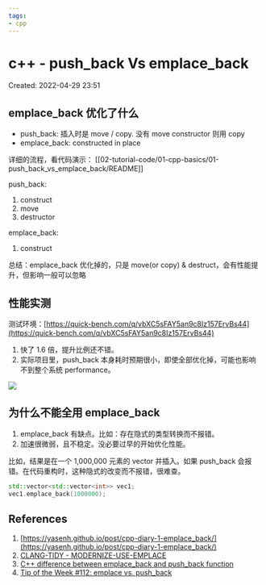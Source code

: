 ```yaml
---
tags:
- cpp
---
```


# c++ - push_back Vs emplace_back

Created: 2022-04-29 23:51

## emplace_back 优化了什么

- push_back: 插入时是 move / copy. 没有 move constructor 则用 copy
- emplace_back: constructed in place

详细的流程，看代码演示：
[[02-tutorial-code/01-cpp-basics/01-push_back_vs_emplace_back/README]]

push_back:
1. construct
2. move
3. destructor

emplace_back:
1. construct

总结：emplace_back 优化掉的，只是 move(or copy) & destruct，会有性能提升，但影响一般可以忽略

## 性能实测

测试环境：[https://quick-bench.com/q/vbXC5sFAY5an9c8Iz157ErvBs44](https://quick-bench.com/q/vbXC5sFAY5an9c8Iz157ErvBs44)

1. 快了 1.6 倍，提升比例还不错。
2. 实际项目里，push_back 本身耗时预期很小，即使全部优化掉，可能也影响不到整个系统 performance。

![](https://tva1.sinaimg.cn/large/e6c9d24egy1h1sr28k6otj21hb0obwir.jpg)

## 为什么不能全用 emplace_back

1. emplace_back 有缺点。比如：存在隐式的类型转换而不报错。
2. 加速很微弱，且不稳定。没必要过早的开始优化性能。

比如，结果是在一个 1,000,000 元素的 vector 并插入。如果 push_back 会报错。在代码重构时，这种隐式的改变而不报错，很难查。

```cpp
std::vector<std::vector<int>> vec1;
vec1.emplace_back(1000000);
```

## References

1. [https://yasenh.github.io/post/cpp-diary-1-emplace_back/](https://yasenh.github.io/post/cpp-diary-1-emplace_back/)
2. [CLANG-TIDY - MODERNIZE-USE-EMPLACE](https://clang.llvm.org/extra/clang-tidy/checks/modernize-use-emplace.html)
2. [C++ difference between emplace_back and push_back function](http://candcplusplus.com/c-difference-between-emplace_back-and-push_back-function)
3. [Tip of the Week #112: emplace vs. push_back](https://abseil.io/tips/112)
